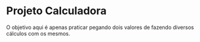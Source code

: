 # Projeto Calculadora

O objetivo aqui é apenas praticar pegando dois valores de fazendo diversos cálculos com os mesmos.
